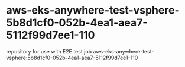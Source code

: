 # aws-eks-anywhere-test-vsphere-5b8d1cf0-052b-4ea1-aea7-5112f99d7ee1-110
repository for use with E2E test job aws-eks-anywhere-test-vsphere:5b8d1cf0-052b-4ea1-aea7-5112f99d7ee1-110
